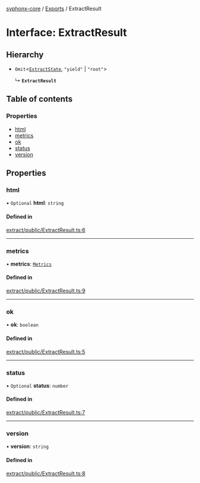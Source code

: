 [syphonx-core](../README.md) / [Exports](../modules.md) / ExtractResult

# Interface: ExtractResult

## Hierarchy

- `Omit`<[`ExtractState`](ExtractState.md), ``"yield"`` \| ``"root"``\>

  ↳ **`ExtractResult`**

## Table of contents

### Properties

- [html](ExtractResult.md#html)
- [metrics](ExtractResult.md#metrics)
- [ok](ExtractResult.md#ok)
- [status](ExtractResult.md#status)
- [version](ExtractResult.md#version)

## Properties

### html

• `Optional` **html**: `string`

#### Defined in

[extract/public/ExtractResult.ts:6](https://github.com/dtempx/syphonx-core/blob/e4f4a4f/extract/public/ExtractResult.ts#L6)

___

### metrics

• **metrics**: [`Metrics`](Metrics.md)

#### Defined in

[extract/public/ExtractResult.ts:9](https://github.com/dtempx/syphonx-core/blob/e4f4a4f/extract/public/ExtractResult.ts#L9)

___

### ok

• **ok**: `boolean`

#### Defined in

[extract/public/ExtractResult.ts:5](https://github.com/dtempx/syphonx-core/blob/e4f4a4f/extract/public/ExtractResult.ts#L5)

___

### status

• `Optional` **status**: `number`

#### Defined in

[extract/public/ExtractResult.ts:7](https://github.com/dtempx/syphonx-core/blob/e4f4a4f/extract/public/ExtractResult.ts#L7)

___

### version

• **version**: `string`

#### Defined in

[extract/public/ExtractResult.ts:8](https://github.com/dtempx/syphonx-core/blob/e4f4a4f/extract/public/ExtractResult.ts#L8)
